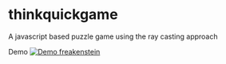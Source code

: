 # thinkquickgame
A javascript based puzzle game using the ray casting approach

Demo
[![Demo freakenstein](https://i.ytimg.com/vi/hkO3fQBADkk/2.jpg)](http://www.youtube.com/watch?v=hkO3fQBADkk)

